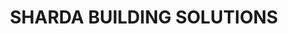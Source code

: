 ---
title: "SHARDA BUILDING SOLUTIONS"
url: /bhandara/sharda-building-solutions/
shop: Warenhaus
---